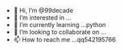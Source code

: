 - 👋 Hi, I’m @99decade
- 👀 I’m interested in ...
- 🌱 I’m currently learning ...python
- 💞️ I’m looking to collaborate on ...
- 📫 How to reach me ...qq542195766

<!---
99decade/99decade is a ✨ special ✨ repository because its `README.md` (this file) appears on your GitHub profile.
You can click the Preview link to take a look at your changes.
--->
